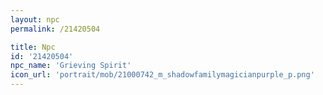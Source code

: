 ```yaml
---
layout: npc
permalink: /21420504

title: Npc
id: '21420504'
npc_name: 'Grieving Spirit'
icon_url: 'portrait/mob/21000742_m_shadowfamilymagicianpurple_p.png'
---
```

